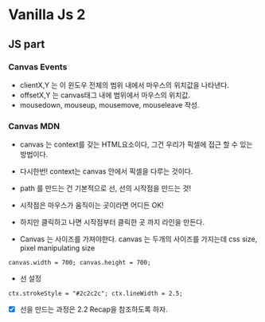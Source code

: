 # Vanilla Js 2

## JS part

### Canvas Events
- clientX,Y 는 이 윈도우 전체의 범위 내에서 마우스의 위치값을 나타낸다.
- offsetX,Y 는 canvas태그 내에 범위에서 마우스의 위치값.
- mousedown, mouseup, mousemove, mouseleave 작성.

### Canvas MDN
- canvas 는 context를 갖는 HTML요소이다, 그건 우리가 픽셀에 접근 할 수 있는 방법이다.
- 다시한번! context는 canvas 안에서 픽셀을 다루는 것이다.
- path 를 만드는 건 기본적으로 선, 선의 시작점을 만드는 것!
- 시작점은 마우스가 움직이는 곳이라면 어디든 OK!
- 하지만 클릭하고 나면 시작점부터 클릭한 곳 까지 라인을 만든다.
  
- Canvas 는 사이즈를 가져야한다. canvas 는 두개의 사이즈를 가지는데 css size, pixel manipulating size

```canvas.width = 700; canvas.height = 700;```
- 선 설정

```ctx.strokeStyle = "#2c2c2c"; ctx.lineWidth = 2.5;```

- [x] 선을 만드는 과정은 2.2 Recap을 참조하도록 하자.